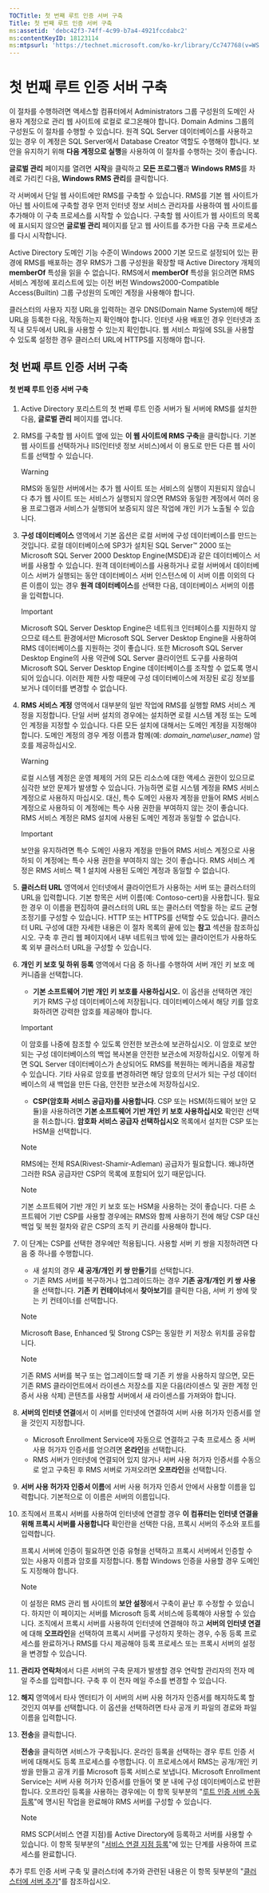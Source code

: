 ```yaml
---
TOCTitle: 첫 번째 루트 인증 서버 구축
Title: 첫 번째 루트 인증 서버 구축
ms:assetid: 'debc42f3-74ff-4c99-b7a4-4921fccdabc2'
ms:contentKeyID: 18123114
ms:mtpsurl: 'https://technet.microsoft.com/ko-kr/library/Cc747768(v=WS.10)'
---
```


첫 번째 루트 인증 서버 구축
===========================

이 절차를 수행하려면 액세스할 컴퓨터에서 Administrators 그룹 구성원의 도메인 사용자 계정으로 관리 웹 사이트에 로컬로 로그온해야 합니다. Domain Admins 그룹의 구성원도 이 절차를 수행할 수 있습니다. 원격 SQL Server 데이터베이스를 사용하고 있는 경우 이 계정은 SQL Server에서 Database Creator 역할도 수행해야 합니다. 보안을 유지하기 위해 **다음 계정으로 실행**을 사용하여 이 절차를 수행하는 것이 좋습니다.

**글로벌 관리** 페이지를 열려면 **시작**을 클릭하고 **모든 프로그램**과 **Windows RMS**를 차례로 가리킨 다음, **Windows RMS 관리**를 클릭합니다.

각 서버에서 단일 웹 사이트에만 RMS를 구축할 수 있습니다. RMS를 기본 웹 사이트가 아닌 웹 사이트에 구축할 경우 먼저 인터넷 정보 서비스 관리자를 사용하여 웹 사이트를 추가해야 이 구축 프로세스를 시작할 수 있습니다. 구축할 웹 사이트가 웹 사이트의 목록에 표시되지 않으면 **글로벌 관리** 페이지를 닫고 웹 사이트를 추가한 다음 구축 프로세스를 다시 시작합니다.

Active Directory 도메인 기능 수준이 Windows 2000 기본 모드로 설정되어 있는 환경에 RMS를 배포하는 경우 RMS가 그룹 구성원을 확장할 때 Active Directory 개체의 **memberOf** 특성을 읽을 수 없습니다. RMS에서 **memberOf** 특성을 읽으려면 RMS 서비스 계정에 포리스트에 있는 이전 버전 Windows2000-Compatible Access(Builtin) 그룹 구성원의 도메인 계정을 사용해야 합니다.

클러스터의 사용자 지정 URL을 입력하는 경우 DNS(Domain Name System)에 해당 URL을 등록한 다음, 작동하는지 확인해야 합니다. 인터넷 사용 배포인 경우 인터넷과 조직 내 모두에서 URL을 사용할 수 있는지 확인합니다. 웹 서비스 파일에 SSL을 사용할 수 있도록 설정한 경우 클러스터 URL에 HTTPS를 지정해야 합니다.

첫 번째 루트 인증 서버 구축
---------------------------

#### 첫 번째 루트 인증 서버 구축

1.  Active Directory 포리스트의 첫 번째 루트 인증 서버가 될 서버에 RMS를 설치한 다음, **글로벌 관리** 페이지를 엽니다.

2.  RMS를 구축할 웹 사이트 옆에 있는 **이 웹 사이트에 RMS 구축**을 클릭합니다. 기본 웹 사이트를 선택하거나 IIS(인터넷 정보 서비스)에서 이 용도로 만든 다른 웹 사이트를 선택할 수 있습니다.

    > [!Warning]  
    > RMS와 동일한 서버에서는 추가 웹 사이트 또는 서비스의 실행이 지원되지 않습니다 추가 웹 사이트 또는 서비스가 실행되지 않으면 RMS와 동일한 계정에서 여러 응용 프로그램과 서비스가 실행되어 보증되지 않은 작업에 개인 키가 노출될 수 있습니다. 


3.  **구성 데이터베이스** 영역에서 기본 옵션은 로컬 서버에 구성 데이터베이스를 만드는 것입니다. 로컬 데이터베이스에 SP3가 설치된 SQL Server™ 2000 또는 Microsoft SQL Server 2000 Desktop Engine(MSDE)과 같은 데이터베이스 서버를 사용할 수 있습니다. 원격 데이터베이스를 사용하거나 로컬 서버에서 데이터베이스 서버가 실행되는 동안 데이터베이스 서버 인스턴스에 이 서버 이름 이외의 다른 이름이 있는 경우 **원격 데이터베이스**를 선택한 다음, 데이터베이스 서버의 이름을 입력합니다.

    > [!Important]  
    > Microsoft SQL Server Desktop Engine은 네트워크 인터페이스를 지원하지 않으므로 테스트 환경에서만 Microsoft SQL Server Desktop Engine을 사용하여 RMS 데이터베이스를 지원하는 것이 좋습니다. 또한 Microsoft SQL Server Desktop Engine의 사용 약관에 SQL Server 클라이언트 도구를 사용하여 Microsoft SQL Server Desktop Engine 데이터베이스를 조작할 수 없도록 명시되어 있습니다. 이러한 제한 사항 때문에 구성 데이터베이스에 저장된 로깅 정보를 보거나 데이터를 변경할 수 없습니다. 


4.  **RMS 서비스 계정** 영역에서 대부분의 일반 작업에 RMS를 실행할 RMS 서비스 계정을 지정합니다. 단일 서버 설치의 경우에는 설치하면 로컬 시스템 계정 또는 도메인 계정을 지정할 수 있습니다. 다른 모든 설치에 대해서는 도메인 계정을 지정해야 합니다. 도메인 계정의 경우 계정 이름과 함께(예: *domain\_name*\\*user\_name*) 암호를 제공하십시오.

    > [!Warning]  
    > 로컬 시스템 계정은 운영 체제의 거의 모든 리소스에 대한 액세스 권한이 있으므로 심각한 보안 문제가 발생할 수 있습니다. 가능하면 로컬 시스템 계정을 RMS 서비스 계정으로 사용하지 마십시오. 대신, 특수 도메인 사용자 계정을 만들어 RMS 서비스 계정으로 사용하되 이 계정에는 특수 사용 권한을 부여하지 않는 것이 좋습니다. RMS 서비스 계정은 RMS 설치에 사용된 도메인 계정과 동일할 수 없습니다.
	
	> [!Important]  
    > 보안을 유지하려면 특수 도메인 사용자 계정을 만들어 RMS 서비스 계정으로 사용하되 이 계정에는 특수 사용 권한을 부여하지 않는 것이 좋습니다. RMS 서비스 계정은 RMS 서비스 팩 1 설치에 사용된 도메인 계정과 동일할 수 없습니다. 

5.  **클러스터 URL** 영역에서 인터넷에서 클라이언트가 사용하는 서버 또는 클러스터의 URL을 입력합니다. 기본 항목은 서버 이름(예: Contoso-cert)을 사용합니다. 필요한 경우 이 이름을 편집하여 클러스터의 URL 또는 클러스터 역할을 하는 로드 균형 조정기를 구성할 수 있습니다. HTTP 또는 HTTPS를 선택할 수도 있습니다. 클러스터 URL 구성에 대한 자세한 내용은 이 절차 목록의 끝에 있는 **참고** 섹션을 참조하십시오. 구축 후 관리 웹 페이지에서 내부 네트워크 밖에 있는 클라이언트가 사용하도록 외부 클러스터 URL을 구성할 수 있습니다.

6.  **개인 키 보호 및 하위 등록** 영역에서 다음 중 하나를 수행하여 서버 개인 키 보호 메커니즘을 선택합니다.

    -   **기본 소프트웨어 기반 개인 키 보호를 사용하십시오.** 이 옵션을 선택하면 개인 키가 RMS 구성 데이터베이스에 저장됩니다. 데이터베이스에서 해당 키를 암호화하려면 강력한 암호를 제공해야 합니다.

    > [!Important]  
    > 이 암호를 나중에 참조할 수 있도록 안전한 보관소에 보관하십시오. 이 암호로 보안되는 구성 데이터베이스의 백업 복사본을 안전한 보관소에 저장하십시오. 이렇게 하면 SQL Server 데이터베이스가 손상되어도 RMS를 복원하는 메커니즘을 제공할 수 있습니다. 기타 사유로 암호를 변경하려면 해당 암호의 단서가 되는 구성 데이터베이스의 새 백업을 만든 다음, 안전한 보관소에 저장하십시오. 
	
	-   **CSP(암호화 서비스 공급자)를 사용합니다**. CSP 또는 HSM(하드웨어 보안 모듈)을 사용하려면 **기본 소프트웨어 기반 개인 키 보호 사용하십시오** 확인란 선택을 취소합니다. **암호화 서비스 공급자 선택하십시오** 목록에서 설치한 CSP 또는 HSM을 선택합니다.

    > [!Note]  
    > RMS에는 전체 RSA(Rivest-Shamir-Adleman) 공급자가 필요합니다. 왜냐하면 그러한 RSA 공급자만 CSP의 목록에 포함되어 있기 때문입니다. 
	
	> [!Note]  
    > 기본 소프트웨어 기반 개인 키 보호 또는 HSM을 사용하는 것이 좋습니다. 다른 소프트웨어 기반 CSP를 사용할 경우에는 RMS와 함께 사용하기 전에 해당 CSP 대신 백업 및 복원 절차와 같은 CSP의 조직 키 관리를 사용해야 합니다. 

7.  이 단계는 CSP를 선택한 경우에만 적용됩니다. 사용할 서버 키 쌍을 지정하려면 다음 중 하나를 수행합니다.

    -   새 설치의 경우 **새 공개/개인 키 쌍 만들기**를 선택합니다.
    -   기존 RMS 서버를 복구하거나 업그레이드하는 경우 **기존 공개/개인 키 쌍 사용**을 선택합니다. **기존 키 컨테이너**에서 **찾아보기**를 클릭한 다음, 서버 키 쌍에 맞는 키 컨테이너를 선택합니다.

    > [!Note]  
    > Microsoft Base, Enhanced 및 Strong CSP는 동일한 키 저장소 위치를 공유합니다.
	
	> [!Note]  
    > 기존 RMS 서버를 복구 또는 업그레이드할 때 기존 키 쌍을 사용하지 않으면, 모든 기존 RMS 클라이언트에서 라이센스 저장소를 지운 다음(라이센스 및 권한 계정 인증서 사용 삭제) 콘텐츠를 사용할 서버에서 새 라이센스를 가져와야 합니다. 

8.  **서버의 인터넷 연결**에서 이 서버를 인터넷에 연결하여 서버 사용 허가자 인증서를 얻을 것인지 지정합니다.

    -   Microsoft Enrollment Service에 자동으로 연결하고 구축 프로세스 중 서버 사용 허가자 인증서를 얻으려면 **온라인**을 선택합니다.
    -   RMS 서버가 인터넷에 연결되어 있지 않거나 서버 사용 허가자 인증서를 수동으로 얻고 구축된 후 RMS 서버로 가져오려면 **오프라인**을 선택합니다.

9.  **서버 사용 허가자 인증서 이름**에 서버 사용 허가자 인증서 안에서 사용할 이름을 입력합니다. 기본적으로 이 이름은 서버의 이름입니다.

10. 조직에서 프록시 서버를 사용하여 인터넷에 연결할 경우 **이 컴퓨터는 인터넷 연결을 위해 프록시 서버를 사용합니다** 확인란을 선택한 다음, 프록시 서버의 주소와 포트를 입력합니다.

    프록시 서버에 인증이 필요하면 인증 유형을 선택하고 프록시 서버에서 인증할 수 있는 사용자 이름과 암호를 지정합니다. 통합 Windows 인증을 사용할 경우 도메인도 지정해야 합니다.

    > [!Note]  
    > 이 설정은 RMS 관리 웹 사이트의 **보안 설정**에서 구축이 끝난 후 수정할 수 있습니다. 하지만 이 페이지는 서버를 Microsoft 등록 서비스에 등록해야 사용할 수 있습니다. 조직에서 프록시 서버를 사용하여 인터넷에 연결해야 하고 **서버의 인터넷 연결**에 대해 **오프라인**을 선택하여 프록시 서버를 구성하지 못하는 경우, 수동 등록 프로세스를 완료하거나 RMS를 다시 제공해야 등록 프로세스 또는 프록시 서버의 설정을 변경할 수 있습니다. 


11. **관리자 연락처**에서 다른 서버의 구축 문제가 발생할 경우 연락할 관리자의 전자 메일 주소를 입력합니다. 구축 후 이 전자 메일 주소를 변경할 수 있습니다.

12. **해지** 영역에서 타사 엔터티가 이 서버의 서버 사용 허가자 인증서를 해지하도록 할 것인지 여부를 선택합니다. 이 옵션을 선택하려면 타사 공개 키 파일의 경로와 파일 이름을 입력합니다.

13. **전송**을 클릭합니다.

    **전송**을 클릭하면 서비스가 구축됩니다. 온라인 등록을 선택하는 경우 루트 인증 서버에 대해서도 등록 프로세스를 수행합니다. 이 프로세스에서 RMS는 공개/개인 키 쌍을 만들고 공개 키를 Microsoft 등록 서비스로 보냅니다. Microsoft Enrollment Service는 서버 사용 허가자 인증서를 만들어 몇 분 내에 구성 데이터베이스로 반환합니다. 오프라인 등록을 사용하는 경우에는 이 항목 뒷부분의 "[루트 인증 서버 수동 등록](https://technet.microsoft.com/aecdebb5-b28b-4b58-937a-392bb6ce9643)"에 명시된 작업을 완료해야 RMS 서버를 구성할 수 있습니다.

    > [!Note]  
    > RMS SCP(서비스 연결 지점)를 Active Directory에 등록하고 서버를 사용할 수 있습니다. 이 항목 뒷부분의 "[서비스 연결 지점 등록](https://technet.microsoft.com/630cc3c3-9ed9-4423-8874-cbaceb43b353)"에 있는 단계를 사용하여 프로세스를 완료합니다. 

추가 루트 인증 서버 구축 및 클러스터에 추가와 관련된 내용은 이 항목 뒷부분의 "[클러스터에 서버 추가](https://technet.microsoft.com/db635238-5528-4bec-9cc6-8244e2b3d733)"를 참조하십시오.